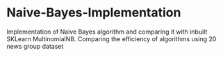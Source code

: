 # Naive-Bayes-Implementation
Implementation of Naive Bayes algorithm and comparing it with inbuilt SKLearn MultinomialNB. Comparing the efficiency of algorithms using 20 news group dataset
